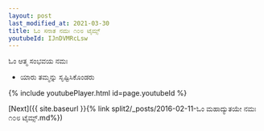 ```yaml
---
layout: post
last_modified_at: 2021-03-30
title: ಓಂ ಸನಾತ ನಮಃ ೧೦೮ ಟೈಮ್ಸ್
youtubeId: IJnDVMRcLsw
---
```

 
 
 ಓಂ ಆತ್ಮ ಸಂಭವಯ ನಮಃ  
 
 -  ಯಾರು ತಮ್ಮನ್ನು ಸೃಷ್ಟಿಸಿಕೊಂಡರು 
 
  
 
  
 
 
 
 
 
 


{% include youtubePlayer.html id=page.youtubeId %}
 
[Next]({{ site.baseurl }}{% link  split2/_posts/2016-02-11-ಓಂ ಮಹಾದ್ಯುತಯೇ ನಮಃ ೧೦೮ ಟೈಮ್ಸ್.md%})
 
